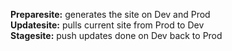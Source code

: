 <b>Preparesite:</b> generates the site on Dev and Prod<br>
<b>Updatesite:</b> pulls current site from Prod to Dev<br>
<b>Stagesite:</b> push updates done on Dev back to Prod
